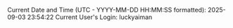 Current Date and Time (UTC - YYYY-MM-DD HH:MM:SS formatted): 2025-09-03 23:54:22
Current User's Login: luckyaiman
